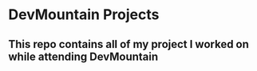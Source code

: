 # DevMountain Projects
## This repo contains all of my project I worked on while attending DevMountain
